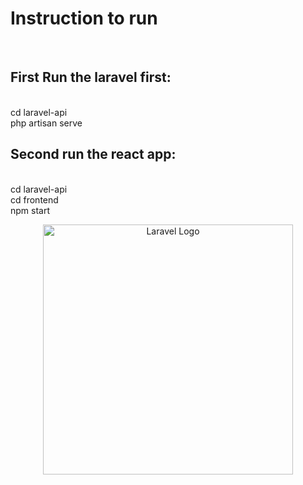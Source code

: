 <h1>Instruction to run</h1>
<br/>
<h2>First Run the laravel first:</h2><br/>
cd laravel-api<br/>
php artisan serve<br/>

<h2>Second run the react app:</h2><br/>
cd laravel-api<br/>
cd frontend<br/>
npm start<br/>


<p align="center"><a href="https://laravel.com" target="_blank"><img src="https://raw.githubusercontent.com/laravel/art/master/logo-lockup/5%20SVG/2%20CMYK/1%20Full%20Color/laravel-logolockup-cmyk-red.svg" width="400" alt="Laravel Logo"></a></p>
